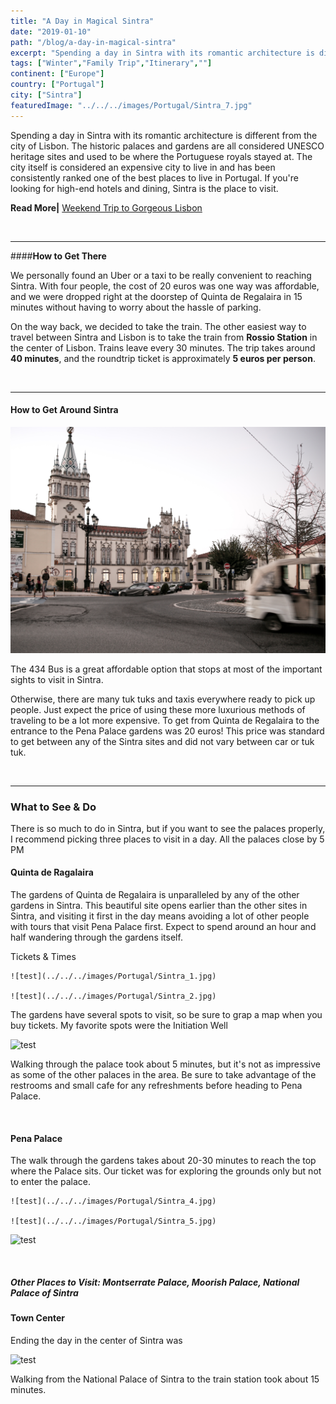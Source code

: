 ```yaml
---
title: "A Day in Magical Sintra"
date: "2019-01-10"
path: "/blog/a-day-in-magical-sintra"
excerpt: "Spending a day in Sintra with its romantic architecture is different from the city of Lisbon. The historic palaces and gardens are all considered UNESCO heritage sites and used to be where the Portuguese royals..."
tags: ["Winter","Family Trip","Itinerary",""]
continent: ["Europe"]
country: ["Portugal"]
city: ["Sintra"]
featuredImage: "../../../images/Portugal/Sintra_7.jpg"
---
```


Spending a day in Sintra with its romantic architecture is different from the city of Lisbon. The historic palaces and gardens are all considered UNESCO heritage sites and used to be where the Portuguese royals stayed at. The city itself is considered an expensive city to live in and has been consistently ranked one of the best places to live in Portugal. If you're looking for high-end hotels and dining, Sintra is the place to visit. 

**Read More|** [Weekend Trip to Gorgeous Lisbon](https://www.wheretonextdoc.com/blog/weekend-trip-to-gorgeous-lisbon)

&nbsp;

*****************************
####**How to Get There** 

We personally found an Uber or a taxi to be really convenient to reaching Sintra. With four people, the cost of 20 euros was one way was affordable, and we were dropped right at the doorstep of Quinta de Regalaira in 15 minutes without having to worry about the hassle of parking. 

On the way back, we decided to take the train. The other easiest way to travel between Sintra and Lisbon is to take the train from **Rossio Station** in the center of Lisbon. Trains leave every 30 minutes. The trip takes around **40 minutes**, and the roundtrip ticket is approximately **5 euros per person**. 

&nbsp;

******************************
#### **How to Get Around Sintra** 

![test](../../../images/Portugal/Sintra_8.jpg) 

The 434 Bus is a great affordable option that stops at most of the important sights to visit in Sintra.

Otherwise, there are many tuk tuks and taxis everywhere ready to pick up people. Just expect the price of using these more luxurious methods of traveling to be a lot more expensive. To get from Quinta de Regalaira to the entrance to the Pena Palace gardens was 20 euros! This price was standard to get between any of the Sintra sites and did not vary between car or tuk tuk. 

&nbsp;

*******************************

### **What to See & Do**

There is so much to do in Sintra, but if you want to see the palaces properly, I recommend picking three places to visit in a day. All the palaces close by 5 PM 

#### **Quinta de Ragalaira**

The gardens of Quinta de Regalaira is unparalleled by any of the other gardens in Sintra. This beautiful site opens earlier than the other sites in Sintra, and visiting it first in the day means avoiding a lot of other people with tours that visit Pena Palace first. Expect to spend around an hour and half wandering through the gardens itself. 

Tickets & Times

```grid|2|
![test](../../../images/Portugal/Sintra_1.jpg) 

![test](../../../images/Portugal/Sintra_2.jpg) 
```
The gardens have several spots to visit, so be sure to grap a map when you buy tickets. My favorite spots were the Initiation Well 

![test](../../../images/Portugal/Sintra_9.jpg) 

Walking through the palace took about 5 minutes, but it's not as impressive as some of the other palaces in the area. Be sure to take advantage of the restrooms and small cafe for any refreshments before heading to Pena Palace.

&nbsp;
&nbsp;

#### **Pena Palace**

The walk through the gardens takes about 20-30 minutes to reach the top where the Palace sits. Our ticket was for exploring the grounds only but not to enter the palace. 

```grid|2|
![test](../../../images/Portugal/Sintra_4.jpg) 

![test](../../../images/Portugal/Sintra_5.jpg) 
```

![test](../../../images/Portugal/Sintra_3.jpg) 


&nbsp;
&nbsp;

##### **Other Places to Visit:** Montserrate Palace, Moorish Palace, National Palace of Sintra 


#### **Town Center**

Ending the day in the center of Sintra was 

![test](../../../images/Portugal/Sintra_7.jpg) 

Walking from the National Palace of Sintra to the train station took about 15 minutes. 


